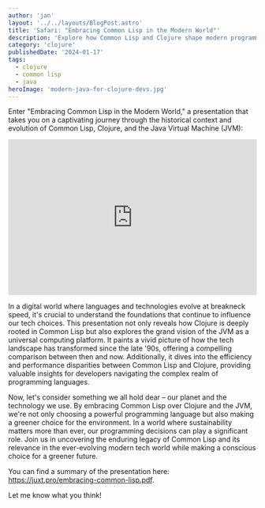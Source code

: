 ```yaml
---
author: 'jan'
layout: '../../layouts/BlogPost.astro'
title: 'Safari: "Embracing Common Lisp in the Modern World"'
description: 'Explore how Common Lisp and Clojure shape modern programming, and discover why understanding these foundations is crucial for tech choices today'
category: 'clojure'
publishedDate: '2024-01-17'
tags:
  - clojure
  - common lisp
  - java
heroImage: 'modern-java-for-clojure-devs.jpg'
---
```


Enter "Embracing Common Lisp in the Modern World," a presentation that takes you on a captivating journey through the historical context and evolution of Common Lisp, Clojure, and the Java Virtual Machine (JVM):

<iframe width="100%" height="315" src="https://www.youtube.com/embed/hPulycyXGp4?si=ffZ4tXCvZGIz_D0U" title="YouTube video player" frameborder="0" allow="accelerometer; autoplay; clipboard-write; encrypted-media; gyroscope; picture-in-picture; web-share" allowfullscreen></iframe>

In a digital world where languages and technologies evolve at breakneck speed, it's crucial to understand the foundations that continue to influence our tech choices. This presentation not only reveals how Clojure is deeply rooted in Common Lisp but also explores the grand vision of the JVM as a universal computing platform. It paints a vivid picture of how the tech landscape has transformed since the late '90s, offering a compelling comparison between then and now. Additionally, it dives into the efficiency and performance disparities between Common Lisp and Clojure, providing valuable insights for developers navigating the complex realm of programming languages.

Now, let's consider something we all hold dear – our planet and the technology we use. By embracing Common Lisp over Clojure and the JVM, we're not only choosing a powerful programming language but also making a greener choice for the environment. In a world where sustainability matters more than ever, our programming decisions can play a significant role. Join us in uncovering the enduring legacy of Common Lisp and its relevance in the ever-evolving modern tech world while making a conscious choice for a greener future.

You can find a summary of the presentation here: https://juxt.pro/embracing-common-lisp.pdf.

Let me know what you think!
